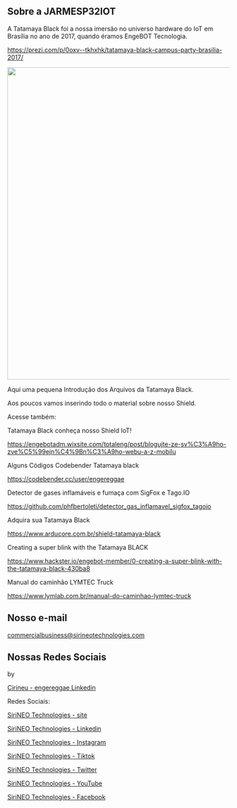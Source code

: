 ## Sobre a JARMESP32IOT


A Tatamaya Black foi a nossa imersão no universo hardware do IoT em Brasília no ano de 2017, quando éramos EngeBOT Tecnologia.

https://prezi.com/p/0oxv--tkhxhk/tatamaya-black-campus-party-brasilia-2017/



<p align="center">
<img width="850" height="708" src="http://sirineotechnologies.com/wp-content/uploads/2021/05/tblack2021-iso.png">
</p align="center">


Aqui uma pequena Introdução dos Arquivos da Tatamaya Black.

Aos poucos vamos inserindo todo o material sobre nosso Shield.

Acesse também:


Tatamaya Black conheça nosso Shield IoT!

https://engebotadm.wixsite.com/totaleng/post/blogujte-ze-sv%C3%A9ho-zve%C5%99ejn%C4%9Bn%C3%A9ho-webu-a-z-mobilu


Alguns Códigos Codebender Tatamaya black

https://codebender.cc/user/engereggae


Detector de gases inflamáveis e fumaça com SigFox e Tago.IO

https://github.com/phfbertoleti/detector_gas_inflamavel_sigfox_tagoio

Adquira sua Tatamaya Black

https://www.arducore.com.br/shield-tatamaya-black

Creating a super blink with the Tatamaya BLACK

https://www.hackster.io/engebot-member/0-creating-a-super-blink-with-the-tatamaya-black-430ba8


Manual do caminhão LYMTEC Truck

https://www.lymlab.com.br/manual-do-caminhao-lymtec-truck



## Nosso e-mail

commercialbusiness@sirineotechnologies.com

## Nossas Redes Sociais

by   

[Cirineu - engereggae Linkedin](https://www.linkedin.com/in/cirineu-carvalho-fernandes-20490a37/)

Redes Sociais:

[SiriNEO Technologies - site](http://sirineotechnologies.com)

[SiriNEO Technologies - Linkedin](https://www.linkedin.com/company/sirineo-technologies)

[SiriNEO Technologies - Instagram](https://www.instagram.com/sirineotechnologies)

[SiriNEO Technologies - Tiktok](https://www.tiktok.com/@sirineotechnologies)  
 
[SiriNEO Technologies - Twitter](https://twitter.com/sirineotech)

[SiriNEO Technologies - YouTube](https://www.youtube.com/channel/UCXL7DX-jfyiIgiR7kq9hfNw)

[SiriNEO Technologies - Facebook](https://web.facebook.com/Sirineotechnologies/)




